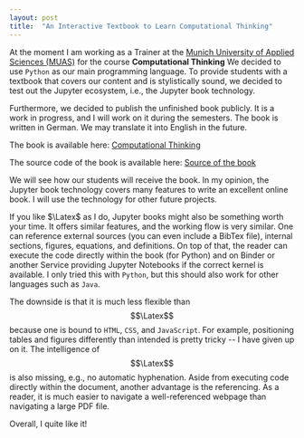 ```yaml
---
layout: post
title:  "An Interactive Textbook to Learn Computational Thinking"
---
```


At the moment I am working as a Trainer at the [Munich University of Applied Sciences (MUAS)](https://www.cs.hm.edu/en/home/index.en.html) for the course **Computational Thinking**
We decided to use ``Python`` as our main programming language.
To provide students with a textbook that covers our content and is stylistically sound, we decided to test out the Jupyter ecosystem, i.e., the Jupyter book technology.

Furthermore, we decided to publish the unfinished book publicly.
It is a work in progress, and I will work on it during the semesters.
The book is written in German.
We may translate it into English in the future.

The book is available here: [Computational Thinking](https://bzoennchen.github.io/ct-book/intro.html)

The source code of the book is available here: [Source of the book](https://github.com/BZoennchen/ct-book)

We will see how our students will receive the book.
In my opinion, the Jupyter book technology covers many features to write an excellent online book.
I will use the technology for other future projects.

If you like $\Latex$ as I do, Jupyter books might also be something worth your time.
It offers similar features, and the working flow is very similar.
One can reference external sources (you can even include a BibTex file), internal sections, figures, equations, and definitions.
On top of that, the reader can execute the code directly within the book (for Python) and on Binder or another Service providing Jupyter Notebooks if the correct kernel is available.
I only tried this with ``Python``, but this should also work for other languages such as ``Java``.

The downside is that it is much less flexible than $$\Latex$$ because one is bound to ``HTML``, ``CSS``, and ``JavaScript``.
For example, positioning tables and figures differently than intended is pretty tricky -- I have given up on it.
The intelligence of $$\Latex$$ is also missing, e.g., no automatic hyphenation.
Aside from executing code directly within the document, another advantage is the referencing.
As a reader, it is much easier to navigate a well-referenced webpage than navigating a large PDF file.

Overall, I quite like it!